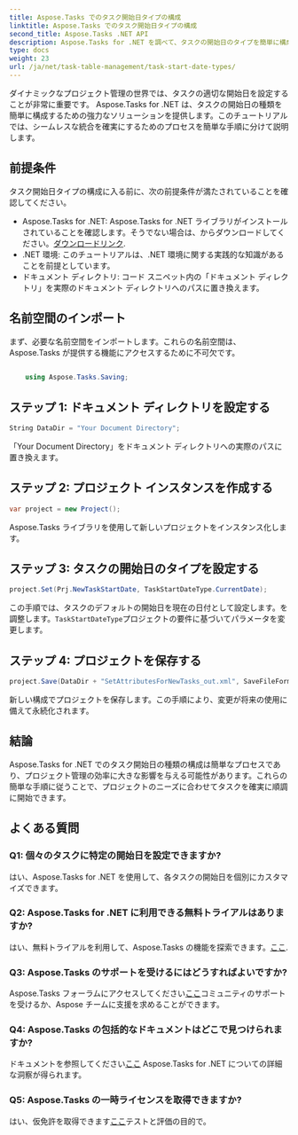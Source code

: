 ```yaml
---
title: Aspose.Tasks でのタスク開始日タイプの構成
linktitle: Aspose.Tasks でのタスク開始日タイプの構成
second_title: Aspose.Tasks .NET API
description: Aspose.Tasks for .NET を調べて、タスクの開始日のタイプを簡単に構成します。プロジェクト管理を簡単に最適化します。今すぐ無料トライアルをダウンロードしてください!
type: docs
weight: 23
url: /ja/net/task-table-management/task-start-date-types/
---
```

ダイナミックなプロジェクト管理の世界では、タスクの適切な開始日を設定することが非常に重要です。 Aspose.Tasks for .NET は、タスクの開始日の種類を簡単に構成するための強力なソリューションを提供します。このチュートリアルでは、シームレスな統合を確実にするためのプロセスを簡単な手順に分けて説明します。
## 前提条件
タスク開始日タイプの構成に入る前に、次の前提条件が満たされていることを確認してください。
- Aspose.Tasks for .NET: Aspose.Tasks for .NET ライブラリがインストールされていることを確認します。そうでない場合は、からダウンロードしてください。[ダウンロードリンク](https://releases.aspose.com/tasks/net/).
- .NET 環境: このチュートリアルは、.NET 環境に関する実践的な知識があることを前提としています。
- ドキュメント ディレクトリ: コード スニペット内の「ドキュメント ディレクトリ」を実際のドキュメント ディレクトリへのパスに置き換えます。
## 名前空間のインポート
まず、必要な名前空間をインポートします。これらの名前空間は、Aspose.Tasks が提供する機能にアクセスするために不可欠です。
```csharp
    
    using Aspose.Tasks.Saving;
```
## ステップ 1: ドキュメント ディレクトリを設定する
```csharp
String DataDir = "Your Document Directory";
```
「Your Document Directory」をドキュメント ディレクトリへの実際のパスに置き換えます。
## ステップ 2: プロジェクト インスタンスを作成する
```csharp
var project = new Project();
```
Aspose.Tasks ライブラリを使用して新しいプロジェクトをインスタンス化します。
## ステップ 3: タスクの開始日のタイプを設定する
```csharp
project.Set(Prj.NewTaskStartDate, TaskStartDateType.CurrentDate);
```
この手順では、タスクのデフォルトの開始日を現在の日付として設定します。を調整します。`TaskStartDateType`プロジェクトの要件に基づいてパラメータを変更します。
## ステップ 4: プロジェクトを保存する
```csharp
project.Save(DataDir + "SetAttributesForNewTasks_out.xml", SaveFileFormat.Xml);
```
新しい構成でプロジェクトを保存します。この手順により、変更が将来の使用に備えて永続化されます。
## 結論
Aspose.Tasks for .NET でのタスク開始日の種類の構成は簡単なプロセスであり、プロジェクト管理の効率に大きな影響を与える可能性があります。これらの簡単な手順に従うことで、プロジェクトのニーズに合わせてタスクを確実に順調に開始できます。
## よくある質問
### Q1: 個々のタスクに特定の開始日を設定できますか?
はい、Aspose.Tasks for .NET を使用して、各タスクの開始日を個別にカスタマイズできます。
### Q2: Aspose.Tasks for .NET に利用できる無料トライアルはありますか?
はい、無料トライアルを利用して、Aspose.Tasks の機能を探索できます。[ここ](https://releases.aspose.com/).
### Q3: Aspose.Tasks のサポートを受けるにはどうすればよいですか?
 Aspose.Tasks フォーラムにアクセスしてください[ここ](https://forum.aspose.com/c/tasks/15)コミュニティのサポートを受けるか、Aspose チームに支援を求めることができます。
### Q4: Aspose.Tasks の包括的なドキュメントはどこで見つけられますか?
ドキュメントを参照してください[ここ](https://reference.aspose.com/tasks/net/) Aspose.Tasks for .NET についての詳細な洞察が得られます。
### Q5: Aspose.Tasks の一時ライセンスを取得できますか?
はい、仮免許を取得できます[ここ](https://purchase.aspose.com/temporary-license/)テストと評価の目的で。
